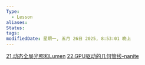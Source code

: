 ```yaml
---
Type:
  - Lesson
aliases: 
Status: 
tags: 
modifiedDate: 星期一, 五月 26日 2025, 8:53:01 晚上
---
```


[21.动态全局光照和Lumen](21.动态全局光照和Lumen.md)
[22.GPU驱动的几何管线-nanite](22.GPU驱动的几何管线-nanite.md)
